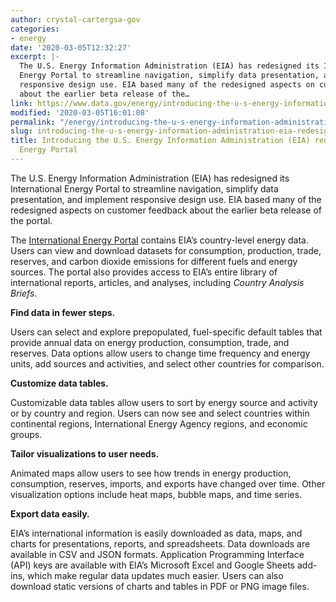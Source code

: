 ```yaml
---
author: crystal-cartergsa-gov
categories:
- energy
date: '2020-03-05T12:32:27'
excerpt: |-
  The U.S. Energy Information Administration (EIA) has redesigned its International
  Energy Portal to streamline navigation, simplify data presentation, and implement
  responsive design use. EIA based many of the redesigned aspects on customer feedback
  about the earlier beta release of the…
link: https://www.data.gov/energy/introducing-the-u-s-energy-information-administration-eia-redesigned-international-energy-portal/
modified: '2020-03-05T16:01:08'
permalink: "/energy/introducing-the-u-s-energy-information-administration-eia-redesigned-international-energy-portal/"
slug: introducing-the-u-s-energy-information-administration-eia-redesigned-international-energy-portal
title: Introducing the U.S. Energy Information Administration (EIA) redesigned International
  Energy Portal
---
```


The U.S. Energy Information Administration (EIA) has redesigned its International Energy Portal to streamline navigation, simplify data presentation, and implement responsive design use. EIA based many of the redesigned aspects on customer feedback about the earlier beta release of the portal.

The [International Energy Portal](https://www.eia.gov/international/overview/world) contains EIA’s country-level energy data. Users can view and download datasets for consumption, production, trade, reserves, and carbon dioxide emissions for different fuels and energy sources. The portal also provides access to EIA’s entire library of international reports, articles, and analyses, including *Country Analysis Briefs*.

**Find data in fewer steps.**

Users can select and explore prepopulated, fuel-specific default tables that provide annual data on energy production, consumption, trade, and reserves. Data options allow users to change time frequency and energy units, add sources and activities, and select other countries for comparison.

**Customize data tables.**

Customizable data tables allow users to sort by energy source and activity or by country and region. Users can now see and select countries within continental regions, International Energy Agency regions, and economic groups.

**Tailor visualizations to user needs.**

Animated maps allow users to see how trends in energy production, consumption, reserves, imports, and exports have changed over time. Other visualization options include heat maps, bubble maps, and time series.

**Export data easily.**

EIA’s international information is easily downloaded as data, maps, and charts for presentations, reports, and spreadsheets. Data downloads are available in CSV and JSON formats. Application Programming Interface (API) keys are available with EIA’s Microsoft Excel and Google Sheets add-ins, which make regular data updates much easier. Users can also download static versions of charts and tables in PDF or PNG image files.
